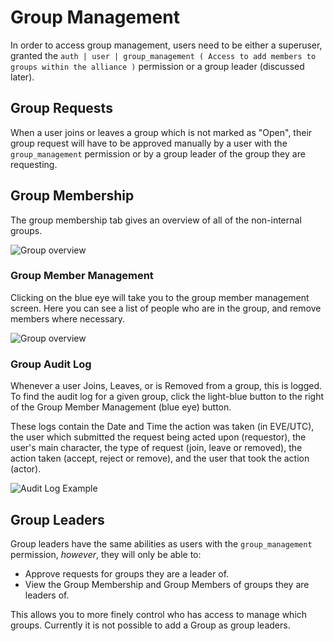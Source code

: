 # Group Management

In order to access group management, users need to be either a superuser, granted the `auth | user | group_management ( Access to add members to groups within the alliance )` permission or a group leader (discussed later).

## Group Requests

When a user joins or leaves a group which is not marked as "Open", their group request will have to be approved manually by a user with the `group_management` permission or by a group leader of the group they are requesting.

## Group Membership

The group membership tab gives an overview of all of the non-internal groups.

![Group overview](/_static/images/features/core/groupmanagement/group-membership.png)

### Group Member Management

Clicking on the blue eye will take you to the group member management screen. Here you can see a list of people who are in the group, and remove members where necessary.

![Group overview](/_static/images/features/core/groupmanagement/group-member-management.png)

### Group Audit Log

Whenever a user Joins, Leaves, or is Removed from a group, this is logged. To find the audit log for a given group, click the light-blue button to the right of the Group Member Management (blue eye) button.

These logs contain the Date and Time the action was taken (in EVE/UTC), the user which submitted the request being acted upon (requestor), the user's main character, the type of request (join, leave or removed), the action taken (accept, reject or remove), and the user that took the action (actor).

![Audit Log Example](/_static/images/features/core/groupmanagement/group_audit_log.png)

## Group Leaders

Group leaders have the same abilities as users with the `group_management` permission, _however_, they will only be able to:

- Approve requests for groups they are a leader of.
- View the Group Membership and Group Members of groups they are leaders of.

This allows you to more finely control who has access to manage which groups. Currently it is not possible to add a Group as group leaders.
